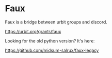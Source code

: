 # Faux

Faux is a bridge between urbit groups and discord.

https://urbit.org/grants/faux

Looking for the old python version? It's here:

https://github.com/midsum-salrux/faux-legacy